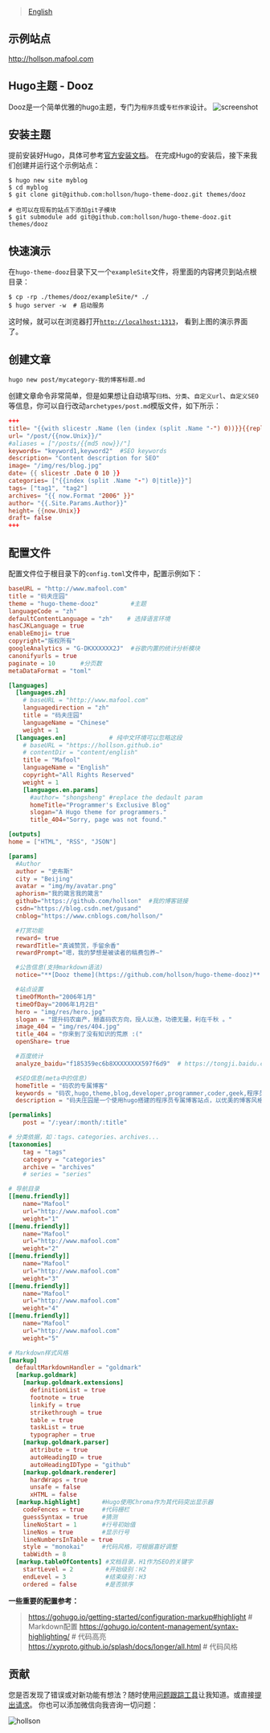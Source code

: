 > [English](./README.md)

## 示例站点
http://hollson.mafool.com

## Hugo主题 - Dooz
Dooz是一个简单优雅的hugo主题，专门为`程序员`或`专栏作家`设计。
![screenshot](static/tmp/screenshot.jpg)

## 安装主题
提前安装好Hugo，具体可参考[官方安装文档](https://gohugo.io/getting-started/installing/)。
在完成Hugo的安装后，接下来我们创建并运行这个示例站点：

```shell
$ hugo new site myblog 
$ cd myblog
$ git clone git@github.com:hollson/hugo-theme-dooz.git themes/dooz

# 也可以在现有的站点下添加git子模块
$ git submodule add git@github.com:hollson/hugo-theme-dooz.git themes/dooz
```

## 快速演示

在`hugo-theme-dooz`目录下又一个`exampleSite`文件，将里面的内容拷贝到站点根目录：
```shell
$ cp -rp ./themes/dooz/exampleSite/* ./
$ hugo server -w  # 启动服务
```
这时候，就可以在浏览器打开[`http://localhost:1313`](http://localhost:1313)， 看到上图的演示界面了。

## 创建文章
```shell
hugo new post/mycategory-我的博客标题.md
```
创建文章命令非常简单，但是如果想让自动填写`归档`、`分类`、`自定义url`、`自定义SEO`等信息，你可以自行改动`archetypes/post.md`模版文件，如下所示：

```toml
+++
title= "{{with slicestr .Name (len (index (split .Name "-") 0))}}{{replace . "-" " "|strings.TrimLeft " "|title}}{{end}}"
url= "/post/{{now.Unix}}/"
#aliases = ["/posts/{{md5 now}}/"]
keywords= "keyword1,keyword2"  #SEO keywords
description= "Content description for SEO"
image= "/img/res/blog.jpg"
date= {{ slicestr .Date 0 10 }}
categories= ["{{index (split .Name "-") 0|title}}"]
tags= ["tag1", "tag2"]
archives= "{{ now.Format "2006" }}"
author= "{{.Site.Params.Author}}"
height= {{now.Unix}}
draft= false
+++
```

## 配置文件
配置文件位于根目录下的`config.toml`文件中，配置示例如下：
```toml
baseURL = "http://www.mafool.com"
title = "码夫庄园"
theme = "hugo-theme-dooz"         #主题
languageCode = "zh"
defaultContentLanguage = "zh"    # 选择语言环境
hasCJKLanguage = true
enableEmoji= true
copyright="版权所有"
googleAnalytics = "G-DKXXXXXX2J"  #谷歌内置的统计分析模块
canonifyurls = true
paginate = 10       #分页数
metaDataFormat = "toml"

[languages]
  [languages.zh]
    # baseURL = "http://www.mafool.com"
    languagedirection = "zh"
    title = "码夫庄园"
    languageName = "Chinese"
    weight = 1
  [languages.en]            # 纯中文环境可以忽略这段
    # baseURL = "https://hollson.github.io"
    # contentDir = "content/english"    
    title = "Mafool"
    languageName = "English"
    copyright="All Rights Reserved"
    weight = 1    
    [languages.en.params]    
      #author= "shongsheng" #replace the dedault param    
      homeTitle="Programmer's Exclusive Blog"     
      slogan="A Hugo theme for programmers."    
      title_404="Sorry, page was not found."

[outputs]
home = ["HTML", "RSS", "JSON"]

[params]
  #Author
  author = "史布斯"
  city = "Beijing"
  avatar = "img/my/avatar.png"
  aphorism="我的箴言我的箴言"
  github="https://github.com/hollson"  #我的博客链接
  csdn="https://blog.csdn.net/gusand"
  cnblog="https://www.cnblogs.com/hollson/"

  #打赏功能 
  reward= true
  rewardTitle="真诚赞赏，手留余香"
  rewardPrompt="嗯，我的梦想是被读者的稿费包养~"

  #公告信息(支持markdown语法)
  notice="**[Dooz theme](https://github.com/hollson/hugo-theme-dooz)** updated, hurry up and experience it! `2020.03.22`"

  #站点设置
  timeOfMonth="2006年1月"
  timeOfDay="2006年1月2日"
  hero = "img/res/hero.jpg"
  slogan = "提升码农亩产，掰直码农方向，授人以渔，功德无量，利在千秋 。"
  image_404 = "img/res/404.jpg"
  title_404 = "你来到了没有知识的荒原 :("
  openShare= true

  #百度统计
  analyze_baidu="f185359ec6b8XXXXXXXX597f6d9"  # https://tongji.baidu.com/web/welcome/login

  #SEO信息(meta中的信息)
  homeTitle = "码农的专属博客"
  keywords = "码农,hugo,theme,blog,developer,programmer,coder,geek,程序员,主题,个人博客,github博客,golang,微服务"
  description = "码夫庄园是一个使用hugo搭建的程序员专属博客站点，以优美的博客风格，丰富的展现方式向广大程序员们传播最新的golang、docker、k8s、微服务、大数据、人工智能、等技术。"

[permalinks]
    post = "/:year/:month/:title"

# 分类依据，如：tags、categories、archives...
[taxonomies]
    tag = "tags"
    category = "categories"
    archive = "archives"
    # series = "series"

# 导航目录
[[menu.friendly]]
    name="Mafool"    
    url="http://www.mafool.com"    
    weight="1"
[[menu.friendly]]
    name="Mafool"    
    url="http://www.mafool.com"    
    weight="2"
[[menu.friendly]]
    name="Mafool"    
    url="http://www.mafool.com"    
    weight="3"    
[[menu.friendly]]
    name="Mafool"    
    url="http://www.mafool.com"    
    weight="4"
[[menu.friendly]]
    name="Mafool"    
    url="http://www.mafool.com"
    weight="5"

# Markdown样式风格
[markup]
  defaultMarkdownHandler = "goldmark"
  [markup.goldmark]
    [markup.goldmark.extensions]    
      definitionList = true    
      footnote = true    
      linkify = true    
      strikethrough = true    
      table = true    
      taskList = true    
      typographer = true    
    [markup.goldmark.parser]    
      attribute = true    
      autoHeadingID = true    
      autoHeadingIDType = "github"    
    [markup.goldmark.renderer]
      hardWraps = true
      unsafe = false    
      xHTML = false
  [markup.highlight]      #Hugo使用Chroma作为其代码突出显示器
    codeFences = true     #代码栅栏
    guessSyntax = true    #猜测
    lineNoStart = 1       #行号初始值
    lineNos = true        #显示行号
    lineNumbersInTable = true
    style = "monokai"     #代码风格，可根据喜好调整
    tabWidth = 8
  [markup.tableOfContents] #文档目录，H1作为SEO的关键字
    startLevel = 2         #开始级别：H2  
    endLevel = 3           #结束级别：H3
    ordered = false        #是否排序
```

**一些重要的配置参考：**
>  https://gohugo.io/getting-started/configuration-markup#highlight  # Markdown配置
>  https://gohugo.io/content-management/syntax-highlighting/   # 代码高亮
>  https://xyproto.github.io/splash/docs/longer/all.html  # 代码风格

## 贡献
您是否发现了错误或对新功能有想法？随时使用[问题跟踪工具](https://github.com/hollson/hugo-theme-dooz/issues)让我知道。或直接[提出请求](https://github.com/hollson/hugo-theme-dooz/pulls)。 你也可以添加微信向我咨询一切问题：

![hollson](/static/img/reward/wechat.jpg)